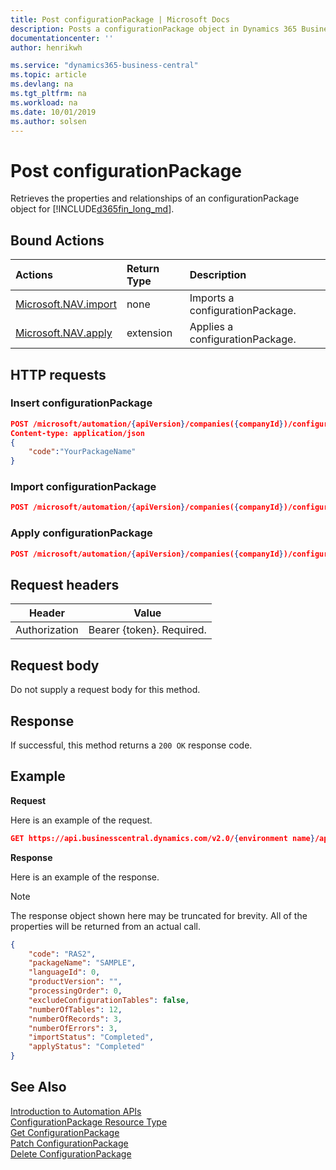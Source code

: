 ```yaml
---
title: Post configurationPackage | Microsoft Docs
description: Posts a configurationPackage object in Dynamics 365 Business Central.
documentationcenter: ''
author: henrikwh

ms.service: "dynamics365-business-central"
ms.topic: article
ms.devlang: na
ms.tgt_pltfrm: na
ms.workload: na
ms.date: 10/01/2019
ms.author: solsen
---
```


# Post configurationPackage
Retrieves the properties and relationships of an configurationPackage object for [!INCLUDE[d365fin_long_md](../developer/includes/d365fin_long_md.md)].

## Bound Actions

| Actions         | Return Type  |Description|
|:---------------|:-------------|:----------|
|[Microsoft.NAV.import](dynamics-microsoft-automation-extension-post.md)|none|Imports a configurationPackage.|
|[Microsoft.NAV.apply](dynamics-microsoft-automation-extension-post.md)|extension|Applies a configurationPackage.|

## HTTP requests
### Insert configurationPackage
```json
POST /microsoft/automation/{apiVersion}/companies({companyId})/configurationPackages
Content-type: application/json
{
    "code":"YourPackageName"
}
```

### Import configurationPackage
```json
POST /microsoft/automation/{apiVersion}/companies({companyId})/configurationPackages('{packageName}')/Microsoft.NAV.import

```
### Apply configurationPackage
```json
POST /microsoft/automation/{apiVersion}/companies({companyId})/configurationPackages('{packageName}')/Microsoft.NAV.apply

```

## Request headers
|Header|Value|
|------|-----|
|Authorization  |Bearer {token}. Required. |

## Request body
Do not supply a request body for this method.

## Response
If successful, this method returns a ```200 OK``` response code.

## Example

**Request**

Here is an example of the request.
```json
GET https://api.businesscentral.dynamics.com/v2.0/{environment name}/api/microsoft/automation/v1.0/companies({companyId})/configurationPackages('{packageName}')/Microsoft.NAV.import
```

**Response**

Here is an example of the response. 

> [!NOTE]  
> The response object shown here may be truncated for brevity. All of the properties will be returned from an actual call.

```json
{
    "code": "RAS2",
    "packageName": "SAMPLE",
    "languageId": 0,
    "productVersion": "",
    "processingOrder": 0,
    "excludeConfigurationTables": false,
    "numberOfTables": 12,
    "numberOfRecords": 3,
    "numberOfErrors": 3,
    "importStatus": "Completed",
    "applyStatus": "Completed"
}
```

## See Also 
[Introduction to Automation APIs](itpro-introduction-to-automation-apis.md)  
[ConfigurationPackage Resource Type](dynamics-microsoft-automation-configurationpackages.md)  
[Get ConfigurationPackage](dynamics-microsoft-automation-configurationpackage-get.md)  
[Patch ConfigurationPackage](dynamics-microsoft-automation-configurationpackage-patch.md)  
[Delete ConfigurationPackage](dynamics-microsoft-automation-configurationpackage-delete.md)  

